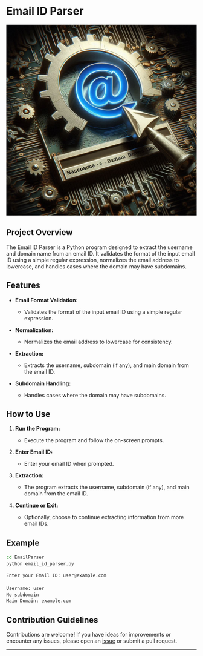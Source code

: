 # Email ID Parser

![email parser](../../assets/images/readme_images/email_parser.png)

## Project Overview

The Email ID Parser is a Python program designed to extract the username and domain name from an email ID. It validates the format of the input email ID using a simple regular expression, normalizes the email address to lowercase, and handles cases where the domain may have subdomains.

## Features

- **Email Format Validation:**

  - Validates the format of the input email ID using a simple regular expression.

- **Normalization:**

  - Normalizes the email address to lowercase for consistency.

- **Extraction:**

  - Extracts the username, subdomain (if any), and main domain from the email ID.

- **Subdomain Handling:**
  - Handles cases where the domain may have subdomains.

## How to Use

1. **Run the Program:**

   - Execute the program and follow the on-screen prompts.

2. **Enter Email ID:**

   - Enter your email ID when prompted.

3. **Extraction:**

   - The program extracts the username, subdomain (if any), and main domain from the email ID.

4. **Continue or Exit:**
   - Optionally, choose to continue extracting information from more email IDs.

## Example

```bash
cd EmailParser
python email_id_parser.py
```

```python
Enter your Email ID: user@example.com

Username: user
No subdomain
Main Domain: example.com
```

## Contribution Guidelines

Contributions are welcome! If you have ideas for improvements or encounter any issues, please open an [issue](https://github.com/vrm-piyush/EmailParser/issues) or submit a pull request.

---
